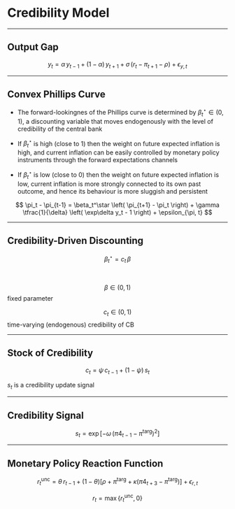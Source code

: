 
# Credibility Model

---

## Output Gap

$$
y_t = \alpha \, y_{t-1} + (1-\alpha) \, y_{t+1} + \sigma \, 
\left( r_t - \pi_{t+1} - \rho \right) + \epsilon_{y,t}
$$

---

## Convex Phillips Curve

* The forward-lookingnes of the Phillips curve is determined by
  $\beta_t^\star\in(0,\,1)$, a discounting variable that moves endogenously with the
  level of credibility of the central bank

* If $\beta_t^\star$ is high (close to 1) then the weight on future
  expected inflation is high, and current inflation can be easily controlled by monetary policy instruments through the forward expectations channels

* If $\beta_t^\star$ is low (close to 0) then the weight on future
  expected inflation is low, current inflation is more strongly connected
  to its own past outcome, and hence its behaviour is more sluggish and
  persistent


$$ 
\pi_t - \pi_{t-1} = \beta_t^\star  \left( \pi_{t+1} -
\pi_t \right) + \gamma \tfrac{1}{\delta} \left( \exp\delta y_t - 1
\right) + \epsilon_{\pi, t}
$$

---

## Credibility-Driven Discounting

$$ 
\beta^\star_t = c_t \, \beta
$$

<br/>

$$\beta\in(0,1)$$ fixed parameter

$$c_t\in(0,1)$$ time-varying (endogenous) credibility of CB


---

## Stock of Credibility 

$$
c_t = \psi \, c_{t-1} + (1-\psi) \, s_t
$$

$s_t$ is a credibility update signal


---

## Credibility Signal

$$
s_t = \exp \left[
    -\omega\,\left(
       \pi4_{t-1} - \pi^\mathrm{targ} 
    \right)^2
\right]
$$

---

## Monetary Policy Reaction Function

$$
r_t^\mathrm{unc} = \theta\, r_{t-1} + (1-\theta) \left[
\rho + \pi^\mathrm{targ} + \kappa\left( \pi4_{t+3} - \pi^\mathrm{targ} \right)
\right] + \epsilon_{r,t}
$$

$$
r_t = \max\left\{ r_t^\mathrm{unc}, \, 0 \right\}
$$

